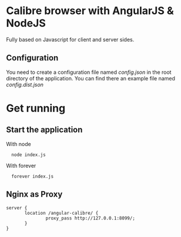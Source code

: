 # Calibre browser with AngularJS & NodeJS
Fully based on Javascript for client and server sides.

## Configuration

You need to create a configuration file named *config.json* in the root directory of the application. You can find there 
an example file named *config.dist.json*

# Get running

## Start the application
With node
```
  node index.js
```

With forever
```
  forever index.js
```

## Nginx as Proxy

```
server {
       location /angular-calibre/ {
               proxy_pass http://127.0.0.1:8099/;
       }
}
```

